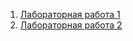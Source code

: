 1. <a href="https://github.com/Nikola-Ver/WinApi-Events">Лабораторная работа 1</a>
2. <a href="https://github.com/Nikola-Ver/WinApi-Table">Лабораторная работа 2</a>

